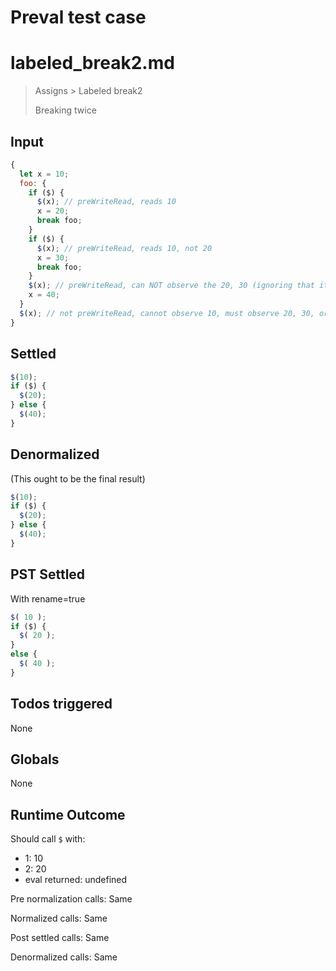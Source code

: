 # Preval test case

# labeled_break2.md

> Assigns > Labeled break2
>
> Breaking twice

## Input

`````js filename=intro
{
  let x = 10;
  foo: {
    if ($) {
      $(x); // preWriteRead, reads 10
      x = 20;
      break foo;
    }
    if ($) {
      $(x); // preWriteRead, reads 10, not 20
      x = 30;
      break foo;
    }
    $(x); // preWriteRead, can NOT observe the 20, 30 (ignoring that it is dead code)
    x = 40;
  }
  $(x); // not preWriteRead, cannot observe 10, must observe 20, 30, or 40
}
`````


## Settled


`````js filename=intro
$(10);
if ($) {
  $(20);
} else {
  $(40);
}
`````


## Denormalized
(This ought to be the final result)

`````js filename=intro
$(10);
if ($) {
  $(20);
} else {
  $(40);
}
`````


## PST Settled
With rename=true

`````js filename=intro
$( 10 );
if ($) {
  $( 20 );
}
else {
  $( 40 );
}
`````


## Todos triggered


None


## Globals


None


## Runtime Outcome


Should call `$` with:
 - 1: 10
 - 2: 20
 - eval returned: undefined

Pre normalization calls: Same

Normalized calls: Same

Post settled calls: Same

Denormalized calls: Same
